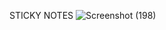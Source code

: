 STICKY NOTES
![Screenshot (198)](https://github.com/user-attachments/assets/e0b636f6-31d7-470a-9df1-3042dc33c4dc)
